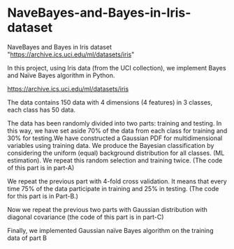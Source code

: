 # NaveBayes-and-Bayes-in-Iris-dataset

NaveBayes and Bayes in Iris dataset "https://archive.ics.uci.edu/ml/datasets/iris"

In this project, using Iris data (from the UCI collection), we implement Bayes and Naïve Bayes algorithm in Python.

https://archive.ics.uci.edu/ml/datasets/iris

The data contains 150 data with 4 dimensions (4 features) in 3 classes, each class has 50 data.

The data has been randomly divided into two parts: training and testing. In this way, we have set aside 70% of the data from each class for training and 30% for testing.We have constructed a Gaussian PDF for multidimensional variables using training data. We produce the Bayesian classification by considering the uniform (equal) background distribution for all classes. (ML estimation). We repeat this random selection and training twice. (The code of this part is in part-A)

We repeat the previous part with 4-fold cross validation. It means that every time 75% of the data participate in training and 25% in testing. (The code for this part is in Part-B.)

Now we repeat the previous two parts with Gaussian distribution with diagonal covariance (the code of this part is in part-C)

Finally, we implemented Gaussian naïve Bayes algorithm on the training data of part B
